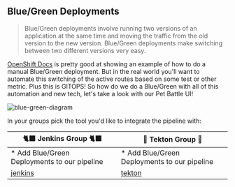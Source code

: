 ## Blue/Green Deployments

> Blue/Green deployments involve running two versions of an application at the same time and moving the traffic from the old version to the new version. Blue/Green deployments make switching between two different versions very easy.

<span style="color:blue;">[OpenShift Docs](https://docs.redhat.com/en/documentation/openshift_container_platform/4.18/html/building_applications/deployments#deployments-blue-green_route-based-deployment-strategies)</span> is pretty good at showing an example of how to do a manual Blue/Green deployment. But in the real world you'll want to automate this switching of the active routes based on some test or other metric. Plus this is GITOPS! So how do we do a Blue/Green with all of this automation and new tech, let's take a look with our Pet Battle UI!

![blue-green-diagram](images/blue-green-diagram.jpg)

In your groups pick the tool you'd like to integrate the pipeline with:

| 🐈‍⬛ **Jenkins Group** 🐈‍⬛  |  🐅 **Tekton Group** 🐅 |
|-----------------------|----------------------------|
| * Add Blue/Green Deployments to our pipeline | * Add Blue/Green Deployments to our pipeline |
| <span style="color:blue;">[jenkins](5-the-deployments-strike-back/2a-blue-green-deployments.md)</span> | <span style="color:blue;">[tekton](docs/5-the-deployments-strike-back/2b-blue-green-deployments.md)</span> |
    